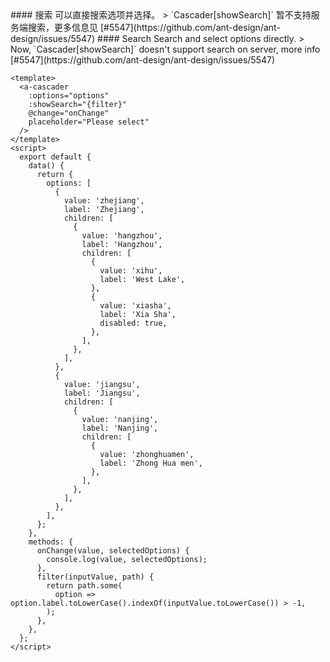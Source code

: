 <cn>
#### 搜索
可以直接搜索选项并选择。
> `Cascader[showSearch]` 暂不支持服务端搜索，更多信息见 [#5547](https://github.com/ant-design/ant-design/issues/5547)
</cn>

<us>
#### Search
Search and select options directly.
> Now, `Cascader[showSearch]` doesn't support search on server, more info [#5547](https://github.com/ant-design/ant-design/issues/5547)
</us>

```tpl
<template>
  <a-cascader
    :options="options"
    :showSearch="{filter}"
    @change="onChange"
    placeholder="Please select"
  />
</template>
<script>
  export default {
    data() {
      return {
        options: [
          {
            value: 'zhejiang',
            label: 'Zhejiang',
            children: [
              {
                value: 'hangzhou',
                label: 'Hangzhou',
                children: [
                  {
                    value: 'xihu',
                    label: 'West Lake',
                  },
                  {
                    value: 'xiasha',
                    label: 'Xia Sha',
                    disabled: true,
                  },
                ],
              },
            ],
          },
          {
            value: 'jiangsu',
            label: 'Jiangsu',
            children: [
              {
                value: 'nanjing',
                label: 'Nanjing',
                children: [
                  {
                    value: 'zhonghuamen',
                    label: 'Zhong Hua men',
                  },
                ],
              },
            ],
          },
        ],
      };
    },
    methods: {
      onChange(value, selectedOptions) {
        console.log(value, selectedOptions);
      },
      filter(inputValue, path) {
        return path.some(
          option => option.label.toLowerCase().indexOf(inputValue.toLowerCase()) > -1,
        );
      },
    },
  };
</script>
```
